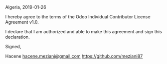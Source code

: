 Algeria, 2019-01-26

I hereby agree to the terms of the Odoo Individual Contributor License
Agreement v1.0.

I declare that I am authorized and able to make this agreement and sign this
declaration.

Signed,

Hacene hacene.meziani@gmail.com https://github.com/meziani87
